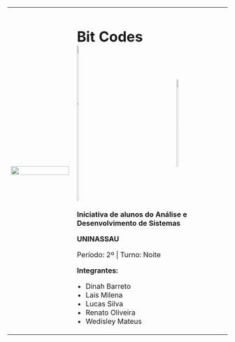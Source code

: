 <table style="border-collapse: collapse; width: 100%;"> <!-- Feito por Dinah. -->
    <tr>
        <td width="30%" style="border: none; padding-right: 10px;">
            <img src="https://user-images.githubusercontent.com/143650650/266758636-d77200a8-e377-45e1-a491-cb82ed5e5123.jpg" width="100%">
        </td>
        <td style="border: none;">
            <h1>Bit Codes
                <div style="display: flex; align-items: center;">
                <a href="https://www.instagram.com/bit.codes_/" style="flex: 1;">
                <img src="https://cdn-icons-png.flaticon.com/512/2111/2111463.png" alt="Instagram" width="4%">
                </a>
    <a href="bitcodes.ads@gmail.com">
        <img src="https://cdn-icons-png.flaticon.com/512/5968/5968534.png" alt="Gmail" style="width: 4%;">
    </a>
            </h1>
            <p style="font-weight: bold;">Iniciativa de alunos do Análise e Desenvolvimento de Sistemas</p>
            <p style="font-weight: bold;">UNINASSAU</p>
            <p>Período: 2º | Turno: Noite</p>
            <p style="font-weight: bold;">Integrantes:</p>
            <ul style="list-style-type: disc; padding-left: 20px;"> <!-- Feito por Lais -->
                <li>Dinah Barreto</li>
                <li>Lais Milena</li>
                <li>Lucas Silva</li>
                <li>Renato Oliveira</li>
                <li>Wedisley Mateus</li>
            </ul>
        </td>
    </tr>
</table>
